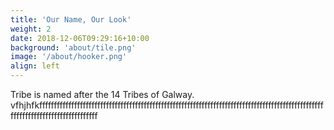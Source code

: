 ```yaml
---
title: 'Our Name, Our Look'
weight: 2
date: 2018-12-06T09:29:16+10:00
background: 'about/tile.png'
image: '/about/hooker.png'
align: left
---
```


Tribe is named after the 14 Tribes of Galway. vfhjhfkffffffffffffffffffffffffffffffffffffffffffffffffffffffffffffffffffffffffffffffffffffffffffffffffffffffffffffffffffffffffffffffff